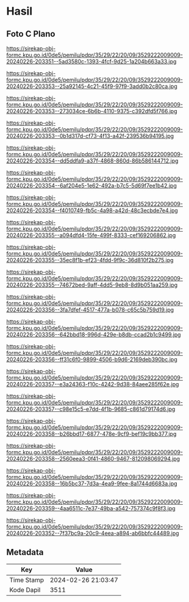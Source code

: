 # Hasil

## Foto C Plano

https://sirekap-obj-formc.kpu.go.id/0de5/pemilu/pdpr/35/29/22/20/09/3529222009009-20240226-203351--5ad3580c-1393-4fcf-9d25-1a204b663a33.jpg

https://sirekap-obj-formc.kpu.go.id/0de5/pemilu/pdpr/35/29/22/20/09/3529222009009-20240226-203353--25a92145-4c21-45f9-97f9-3add0b2c80ca.jpg

https://sirekap-obj-formc.kpu.go.id/0de5/pemilu/pdpr/35/29/22/20/09/3529222009009-20240226-203353--273034ce-6b6b-4110-9375-c392dfd5f766.jpg

https://sirekap-obj-formc.kpu.go.id/0de5/pemilu/pdpr/35/29/22/20/09/3529222009009-20240226-203353--0b1d317d-cf73-4f13-a42f-239536b94195.jpg

https://sirekap-obj-formc.kpu.go.id/0de5/pemilu/pdpr/35/29/22/20/09/3529222009009-20240226-203354--dd5ddfa9-a37f-4868-860d-86b586144712.jpg

https://sirekap-obj-formc.kpu.go.id/0de5/pemilu/pdpr/35/29/22/20/09/3529222009009-20240226-203354--6af204e5-1e62-492a-b7c5-5d69f7ee1b42.jpg

https://sirekap-obj-formc.kpu.go.id/0de5/pemilu/pdpr/35/29/22/20/09/3529222009009-20240226-203354--f4010749-fb5c-4a98-a42d-48c3ecbde7e4.jpg

https://sirekap-obj-formc.kpu.go.id/0de5/pemilu/pdpr/35/29/22/20/09/3529222009009-20240226-203355--a094dfd4-15fe-499f-8333-cef169206862.jpg

https://sirekap-obj-formc.kpu.go.id/0de5/pemilu/pdpr/35/29/22/20/09/3529222009009-20240226-203355--35ec8f1b-ef23-4fdd-9f9c-36d810f2b275.jpg

https://sirekap-obj-formc.kpu.go.id/0de5/pemilu/pdpr/35/29/22/20/09/3529222009009-20240226-203355--74672bed-9aff-4dd5-9eb8-8d9b051aa259.jpg

https://sirekap-obj-formc.kpu.go.id/0de5/pemilu/pdpr/35/29/22/20/09/3529222009009-20240226-203356--3fa7dfef-4517-477a-b078-c65c5b759d19.jpg

https://sirekap-obj-formc.kpu.go.id/0de5/pemilu/pdpr/35/29/22/20/09/3529222009009-20240226-203356--642bbd18-996d-429e-b8db-ccad2b1c9499.jpg

https://sirekap-obj-formc.kpu.go.id/0de5/pemilu/pdpr/35/29/22/20/09/3529222009009-20240226-203356--ff31c6f0-9899-4506-b9d6-2169deb390bc.jpg

https://sirekap-obj-formc.kpu.go.id/0de5/pemilu/pdpr/35/29/22/20/09/3529222009009-20240226-203357--e3a24363-f10c-4242-9d38-84aee285f62e.jpg

https://sirekap-obj-formc.kpu.go.id/0de5/pemilu/pdpr/35/29/22/20/09/3529222009009-20240226-203357--c98e15c5-e7dd-4f1b-9685-c861d79174d6.jpg

https://sirekap-obj-formc.kpu.go.id/0de5/pemilu/pdpr/35/29/22/20/09/3529222009009-20240226-203358--b26bbd17-6877-478e-9cf9-bef19c9bb377.jpg

https://sirekap-obj-formc.kpu.go.id/0de5/pemilu/pdpr/35/29/22/20/09/3529222009009-20240226-203358--2560eea3-0f41-4860-9467-812098069294.jpg

https://sirekap-obj-formc.kpu.go.id/0de5/pemilu/pdpr/35/29/22/20/09/3529222009009-20240226-203358--16b5bc37-7d3a-4ea9-9fee-8a1744d6683a.jpg

https://sirekap-obj-formc.kpu.go.id/0de5/pemilu/pdpr/35/29/22/20/09/3529222009009-20240226-203359--4aa6511c-7e37-49ba-a542-757374c9f8f3.jpg

https://sirekap-obj-formc.kpu.go.id/0de5/pemilu/pdpr/35/29/22/20/09/3529222009009-20240226-203352--7f37bc9a-20c9-4eea-a894-ab6bbfc44489.jpg


## Metadata

| Key        | Value               |
| ---------- | ------------------- |
| Time Stamp | 2024-02-26 21:03:47 |
| Kode Dapil | 3511                |



